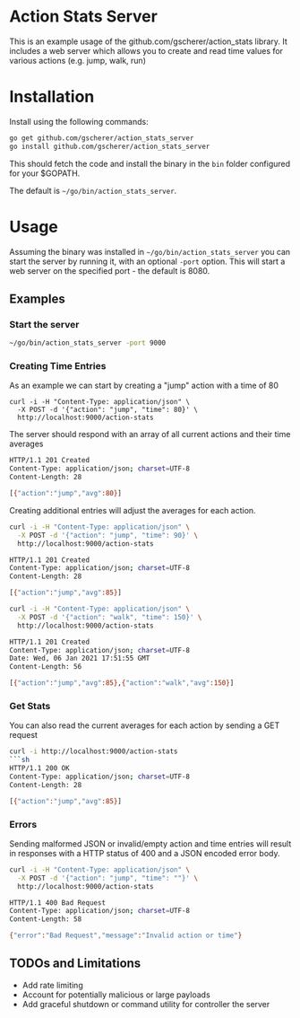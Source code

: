 # Action Stats Server

This is an example usage of the github.com/gscherer/action_stats library. 
It includes a web server which allows you to create and read time values for various actions (e.g. jump, walk, run)

# Installation

Install using the following commands:
```sh
go get github.com/gscherer/action_stats_server
go install github.com/gscherer/action_stats_server
```
This should fetch the code and install the binary in the `bin` folder configured for your $GOPATH. 

The default is `~/go/bin/action_stats_server`.

# Usage

Assuming the binary was installed in `~/go/bin/action_stats_server` you can start the server by running it, with an optional `-port` option.
This will start a web server on the specified port - the default is 8080.

## Examples

### Start the server

```sh
~/go/bin/action_stats_server -port 9000
```

### Creating Time Entries

As an example we can start by creating a "jump" action with a time of 80
```curl
curl -i -H "Content-Type: application/json" \
  -X POST -d '{"action": "jump", "time": 80}' \
  http://localhost:9000/action-stats
```
The server should respond with an array of all current actions and their time averages
```sh
HTTP/1.1 201 Created
Content-Type: application/json; charset=UTF-8
Content-Length: 28

[{"action":"jump","avg":80}]
```
Creating additional entries will adjust the averages for each action.
```sh
curl -i -H "Content-Type: application/json" \
  -X POST -d '{"action": "jump", "time": 90}' \
  http://localhost:9000/action-stats
```
```sh
HTTP/1.1 201 Created
Content-Type: application/json; charset=UTF-8
Content-Length: 28

[{"action":"jump","avg":85}]
```
```sh
curl -i -H "Content-Type: application/json" \
  -X POST -d '{"action": "walk", "time": 150}' \
  http://localhost:9000/action-stats
```
```sh
HTTP/1.1 201 Created
Content-Type: application/json; charset=UTF-8
Date: Wed, 06 Jan 2021 17:51:55 GMT
Content-Length: 56

[{"action":"jump","avg":85},{"action":"walk","avg":150}]
```

### Get Stats

You can also read the current averages for each action by sending a GET request
```sh
curl -i http://localhost:9000/action-stats
```sh
HTTP/1.1 200 OK
Content-Type: application/json; charset=UTF-8
Content-Length: 28

[{"action":"jump","avg":85}]
```

### Errors

Sending malformed JSON or invalid/empty action and time entries will result in responses with a HTTP status of 400 and a JSON encoded error body.

```sh
curl -i -H "Content-Type: application/json" \
  -X POST -d '{"action": "jump", "time": ""}' \
  http://localhost:9000/action-stats
```
```sh
HTTP/1.1 400 Bad Request
Content-Type: application/json; charset=UTF-8
Content-Length: 58

{"error":"Bad Request","message":"Invalid action or time"}
```

## TODOs and Limitations

- Add rate limiting
- Account for potentially malicious or large payloads
- Add graceful shutdown or command utility for controller the server
